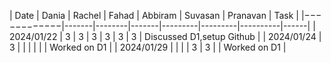 | Date | Dania | Rachel | Fahad | Abbiram | Suvasan | Pranavan | Task | |−−−−−−−−−−−−|-------|--------|-------|---------|---------|----------|------| | 2024/01/22 | 3 | 3 | 3 | 3 | 3 | 3 | Discussed D1,setup Github | | 2024/01/24 | 3 | | | | | | Worked on D1 | | 2024/01/29 | | | | 3 | 3 | | Worked on D1 |
